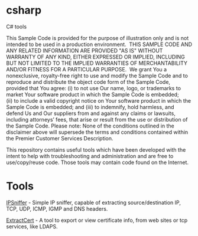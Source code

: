 # csharp
C# tools

This Sample Code is provided for the purpose of illustration only and is not intended to be used in a production environment.  THIS SAMPLE CODE AND ANY RELATED INFORMATION ARE PROVIDED "AS IS" WITHOUT WARRANTY OF ANY KIND, EITHER EXPRESSED OR IMPLIED, INCLUDING BUT NOT LIMITED TO THE IMPLIED WARRANTIES OF MERCHANTABILITY AND/OR FITNESS FOR A PARTICULAR PURPOSE.  We grant You a nonexclusive, royalty-free right to use and modify the Sample Code and to reproduce and distribute the object code form of the Sample Code, provided that You agree: (i) to not use Our name, logo, or trademarks to market Your software product in which the Sample Code is embedded; (ii) to include a valid copyright notice on Your software product in which the Sample Code is embedded; and (iii) to indemnify, hold harmless, and defend Us and Our suppliers from and against any claims or lawsuits, including attorneys’ fees, that arise or result from the use or distribution of the Sample Code.
Please note: None of the conditions outlined in the disclaimer above will supersede the terms and conditions contained within the Premier Customer Services Description.

This repository contains useful tools which have been developed with the intent to help with troubleshooting and administration and are free to use/copy/reuse code. Those tools may contain code found on the Internet.

# Tools
[IPSniffer](https://github.com/mvaferreira/csharp/tree/master/IPSniffer/IPSniffer/bin/x64/Release) - Simple IP sniffer, capable of extracting source/destination IP, TCP, UDP, ICMP, IGMP and DNS headers.

[ExtractCert](https://github.com/mvaferreira/csharp/releases) - A tool to export or view certificate info, from web sites or tcp services, like LDAPS.

